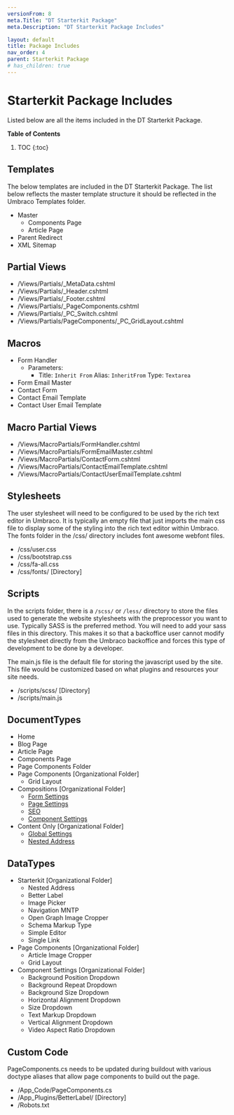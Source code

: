 ```yaml
---
versionFrom: 8
meta.Title: "DT Starterkit Package"
meta.Description: "DT Starterkit Package Includes"

layout: default
title: Package Includes
nav_order: 4
parent: Starterkit Package
# has_children: true
---
```


# Starterkit Package Includes

Listed below are all the items included in the DT Starterkit Package.

**Table of Contents**
1. TOC
{:toc}

## Templates

The below templates are included in the DT Starterkit Package. The list below reflects the master template structure it should be reflected in the Umbraco Templates folder.

- Master
  - Components Page
  - Article Page
- Parent Redirect
- XML Sitemap

## Partial Views

- /Views/Partials/_MetaData.cshtml
- /Views/Partials/_Header.cshtml
- /Views/Partials/_Footer.cshtml
- /Views/Partials/_PageComponents.cshtml
- /Views/Partials/_PC_Switch.cshtml
- /Views/Partials/PageComponents/_PC_GridLayout.cshtml

## Macros

- Form Handler
  - Parameters: 
    - Title: `Inherit From` Alias: `InheritFrom` Type: `Textarea`
- Form Email Master
- Contact Form
- Contact Email Template
- Contact User Email Template

## Macro Partial Views

- /Views/MacroPartials/FormHandler.cshtml
- /Views/MacroPartials/FormEmailMaster.cshtml
- /Views/MacroPartials/ContactForm.cshtml
- /Views/MacroPartials/ContactEmailTemplate.cshtml
- /Views/MacroPartials/ContactUserEmailTemplate.cshtml

## Stylesheets

The user stylesheet will need to be configured to be used by the rich text editor in Umbraco. It is typically an empty file that just imports the main css file to display some of the styling into the rich text editor within Umbraco. The fonts folder in the /css/ directory includes font awesome webfont files. 

- /css/user.css
- /css/bootstrap.css
- /css/fa-all.css
- /css/fonts/ [Directory]

## Scripts

In the scripts folder, there is a `/scss/` or `/less/` directory to store the files used to generate the website stylesheets with the preprocessor you want to use. Typically SASS is the preferred method. You will need to add your sass files in this directory. This makes it so that a backoffice user cannot modify the stylesheet directly from the Umbraco backoffice and forces this type of development to be done by a developer. 

The main.js file is the default file for storing the javascript used by the site. This file would be customized based on what plugins and resources your site needs.

- /scripts/scss/ [Directory]
- /scripts/main.js

## DocumentTypes

- Home
- Blog Page
- Article Page
- Components Page
- Page Components Folder
- Page Components [Organizational Folder]
  - Grid Layout
- Compositions [Organizational Folder]
  - [Form Settings](Doctype-Form-Settings-Schema.md)
  - [Page Settings](Doctype-Page-Settings-Schema.md)
  - [SEO](Doctype-SEO-Schema.md)
  - [Component Settings](Doctype-Comp-Settings-Schema.md)
- Content Only [Organizational Folder]
  - [Global Settings](Doctype-Global-Settings-Schema.md)
  - [Nested Address](Doctype-Nested-Address-Schema.md)

## DataTypes

- Starterkit [Organizational Folder]
  - Nested Address
  - Better Label
  - Image Picker
  - Navigation MNTP
  - Open Graph Image Cropper
  - Schema Markup Type
  - Simple Editor
  - Single Link
- Page Components [Organizational Folder]
  - Article Image Cropper
  - Grid Layout
- Component Settings [Organizational Folder]
  - Background Position Dropdown
  - Background Repeat Dropdown
  - Background Size Dropdown
  - Horizontal Alignment Dropdown
  - Size Dropdown
  - Text Markup Dropdown
  - Vertical Alignment Dropdown
  - Video Aspect Ratio Dropdown

## Custom Code

PageComponents.cs needs to be updated during buildout with various doctype aliases that allow page components to build out the page.

- /App_Code/PageComponents.cs
- /App_Plugins/BetterLabel/ [Directory]
- /Robots.txt